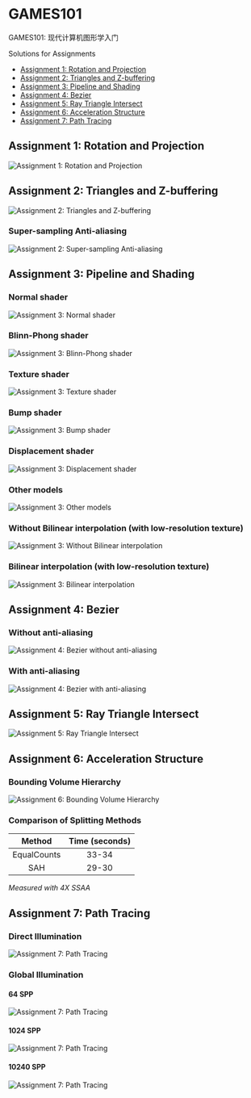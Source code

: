 # GAMES101

GAMES101: 现代计算机图形学入门

Solutions for Assignments

- [Assignment 1: Rotation and Projection](/Assignment1)
- [Assignment 2: Triangles and Z-buffering](/Assignment2)
- [Assignment 3: Pipeline and Shading](/Assignment3)
- [Assignment 4: Bezier](/Assignment4)
- [Assignment 5: Ray Triangle Intersect](/Assignment5)
- [Assignment 6: Acceleration Structure](/Assignment6)
- [Assignment 7: Path Tracing](/Assignment7)

## Assignment 1: Rotation and Projection

![Assignment 1: Rotation and Projection](/Assignment1/images/output.png)


## Assignment 2: Triangles and Z-buffering

![Assignment 2: Triangles and Z-buffering](/Assignment2/images/output.png)

### Super-sampling Anti-aliasing

![Assignment 2: Super-sampling Anti-aliasing](/Assignment2/images/output_ssaa4x.png)


## Assignment 3: Pipeline and Shading

### Normal shader

![Assignment 3: Normal shader](/Assignment3/images/normal_2x.png)

### Blinn-Phong shader

![Assignment 3: Blinn-Phong shader](/Assignment3/images/phong_2x.png)

### Texture shader

![Assignment 3: Texture shader](/Assignment3/images/texture_2x.png)

### Bump shader

![Assignment 3: Bump shader](/Assignment3/images/bump_2x.png)

### Displacement shader

![Assignment 3: Displacement shader](/Assignment3/images/displacement_2x.png)

### Other models

![Assignment 3: Other models](/Assignment3/images/cube.png)

### Without Bilinear interpolation (with low-resolution texture)

![Assignment 3: Without Bilinear interpolation](/Assignment3/images/texture_low.png)

### Bilinear interpolation (with low-resolution texture)

![Assignment 3: Bilinear interpolation](/Assignment3/images/texture_low_bilinear.png)


## Assignment 4: Bezier

### Without anti-aliasing

![Assignment 4: Bezier without anti-aliasing](/Assignment4/images/my_bezier_curve.png)

### With anti-aliasing

![Assignment 4: Bezier with anti-aliasing](/Assignment4/images/my_bezier_curve_aa.png)


## Assignment 5: Ray Triangle Intersect

![Assignment 5: Ray Triangle Intersect](/Assignment5/images/binary_4x.png)


## Assignment 6: Acceleration Structure

### Bounding Volume Hierarchy

![Assignment 6: Bounding Volume Hierarchy](/Assignment6/images/binary_4x.png)

### Comparison of Splitting Methods 

| Method      | Time (seconds) |
| :---:       | :---:          |
| EqualCounts | 33-34          |
| SAH         | 29-30          |

*Measured with 4X SSAA*


## Assignment 7: Path Tracing

### Direct Illumination

![Assignment 7: Path Tracing](/Assignment7/images/direct_64.png)

### Global Illumination

#### 64 SPP

![Assignment 7: Path Tracing](/Assignment7/images/global_64.png)

#### 1024 SPP
![Assignment 7: Path Tracing](/Assignment7/images/global_1024.png)

#### 10240 SPP
![Assignment 7: Path Tracing](/Assignment7/images/global_10240.png)

